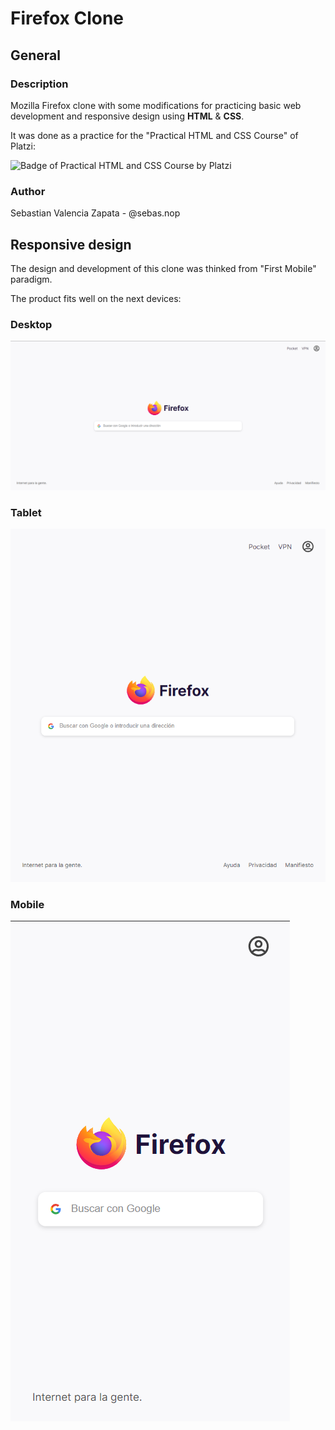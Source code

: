 # Firefox Clone

## General

### Description

Mozilla Firefox clone with some modifications for practicing basic web development
and responsive design using **HTML** & **CSS**.

It was done as a practice for the "Practical HTML and CSS Course" of Platzi:

<img src="https://static.platzi.com/cdn-cgi/image/width=1024,quality=50,format=auto/media/achievements/badge-practico-html-css-1-106665ee-bf4f-4301-8991-1fab9e54a73e.png"
  alt="Badge of Practical HTML and CSS Course by Platzi"
  width="100"/>

### Author

Sebastian Valencia Zapata - @sebas.nop

## Responsive design

The design and development of this clone was thinked from "First Mobile" paradigm.

The product fits well on the next devices:

### Desktop

![Desktop screenshot of this Firefox Clone](./documentation/desktop_screenshot.png "Desktop screenshot")

### Tablet

![Tablet screenshot of this Firefox Clone](./documentation/tablet_screenshot.png "Tablet screenshot")

### Mobile

![Mobile screenshot of this Firefox Clone](./documentation/mobile_screenshot.png "Mobile screenshot")
